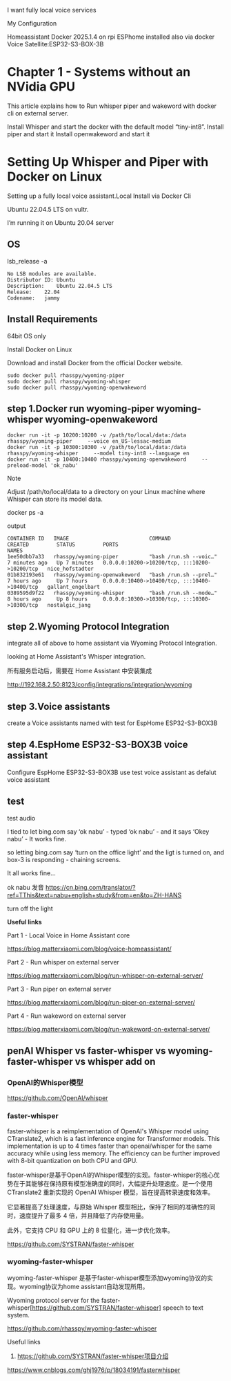 I want fully local voice services

My Configuration


Homeassistant Docker 2025.1.4  on rpi 
ESPhome installed also via docker
Voice Satellite:ESP32-S3-BOX-3B



# Chapter 1 - Systems without an NVidia GPU

This article explains how to Run whisper piper and wakeword with docker cli on external server.

Install Whisper and start the docker with the default model “tiny-int8”.
Install piper and start it
Install openwakeword and start it


# Setting Up Whisper and Piper with Docker on Linux

Setting up a fully local voice assistant.Local Install via Docker Cli

Ubuntu 22.04.5 LTS on vultr.

I’m running it on Ubuntu 20.04 server



## OS

lsb_release -a
~~~
No LSB modules are available.
Distributor ID:	Ubuntu
Description:	Ubuntu 22.04.5 LTS
Release:	22.04
Codename:	jammy
~~~

## Install Requirements 

64bit OS only

Install Docker on Linux

Download and install Docker from the official Docker website.



~~~
sudo docker pull rhasspy/wyoming-piper
sudo docker pull rhasspy/wyoming-whisper
sudo docker pull rhasspy/wyoming-openwakeword
~~~


## step 1.Docker run wyoming-piper  wyoming-whisper  wyoming-openwakeword


~~~
docker run -it -p 10200:10200 -v /path/to/local/data:/data rhasspy/wyoming-piper     --voice en_US-lessac-medium
docker run -it -p 10300:10300 -v /path/to/local/data:/data rhasspy/wyoming-whisper     --model tiny-int8 --language en
docker run -it -p 10400:10400 rhasspy/wyoming-openwakeword     --preload-model 'ok_nabu'
~~~
Note

Adjust /path/to/local/data  to a directory on your Linux machine where Whisper can store its model data.


docker ps -a

output
~~~
CONTAINER ID   IMAGE                          COMMAND                  CREATED         STATUS         PORTS                                           NAMES
1ee50dbb7a33   rhasspy/wyoming-piper          "bash /run.sh --voic…"   7 minutes ago   Up 7 minutes   0.0.0.0:10200->10200/tcp, :::10200->10200/tcp   nice_hofstadter
01b832193e61   rhasspy/wyoming-openwakeword   "bash /run.sh --prel…"   7 hours ago     Up 7 hours     0.0.0.0:10400->10400/tcp, :::10400->10400/tcp   gallant_engelbart
0389595d9f22   rhasspy/wyoming-whisper        "bash /run.sh --mode…"   8 hours ago     Up 8 hours     0.0.0.0:10300->10300/tcp, :::10300->10300/tcp   nostalgic_jang
~~~

## step 2.Wyoming Protocol Integration

integrate all of above to home assistant via  Wyoming Protocol Integration.

looking at Home Assistant's Whisper integration.

所有服务启动后，需要在 Home Assistant 中安装集成

http://192.168.2.50:8123/config/integrations/integration/wyoming


## step 3.Voice assistants
create a Voice assistants named with test  for EspHome ESP32-S3-BOX3B


## step 4.EspHome  ESP32-S3-BOX3B voice assistant

Configure  EspHome  ESP32-S3-BOX3B use test voice assistant as defalut voice assistant

## test

test  audio

I tied to let bing.com say ‘ok nabu’ - typed ‘ok nabu’ - and it says ‘Okey nabu’ - It  works fine.

so letting bing.com say  ‘turn on the office light’ and the ligt is turned on, and box-3 is responding - chaining screens.

It all works fine…

ok nabu 发音
https://cn.bing.com/translator/?ref=TThis&text=nabu+english+study&from=en&to=ZH-HANS

turn off the light

**Useful links**

Part 1 - Local Voice in Home Assistant core

https://blog.matterxiaomi.com/blog/voice-homeassistant/

Part 2 - Run whisper on external server

https://blog.matterxiaomi.com/blog/run-whisper-on-external-server/

Part 3 - Run piper on external server

https://blog.matterxiaomi.com/blog/run-piper-on-external-server/

Part 4 - Run wakeword on external server

https://blog.matterxiaomi.com/blog/run-wakeword-on-external-server/




## penAI Whisper vs faster-whisper vs wyoming-faster-whisper vs whisper add on

### OpenAI的Whisper模型

https://github.com/OpenAI/whisper

### faster-whisper

faster-whisper is a reimplementation of OpenAI's Whisper model using CTranslate2, which is a fast inference engine for Transformer models. This implementation is up to 4 times faster than openai/whisper for the same accuracy while using less memory. The efficiency can be further improved with 8-bit quantization on both CPU and GPU.

faster-whisper是基于OpenAI的Whisper模型的实现。faster-whisper的核心优势在于其能够在保持原有模型准确度的同时，大幅提升处理速度。是一个使用 CTranslate2 重新实现的 OpenAI Whisper 模型，旨在提高转录速度和效率。

它显著提高了处理速度，与原始 Whisper 模型相比，保持了相同的准确性的同时，速度提升了最多 4 倍，并且降低了内存使用量。

此外，它支持 CPU 和 GPU 上的 8 位量化，进一步优化效率。

https://github.com/SYSTRAN/faster-whisper

### wyoming-faster-whisper

wyoming-faster-whisper 是基于faster-whisper模型添加wyoming协议的实现。wyoming协议为home assistant自动发现所用。

Wyoming protocol server for the faster-whisper[https://github.com/SYSTRAN/faster-whisper] speech to text system.

https://github.com/rhasspy/wyoming-faster-whisper





Useful links


1. https://github.com/SYSTRAN/faster-whisper项目介绍

https://www.cnblogs.com/ghj1976/p/18034191/fasterwhisper





